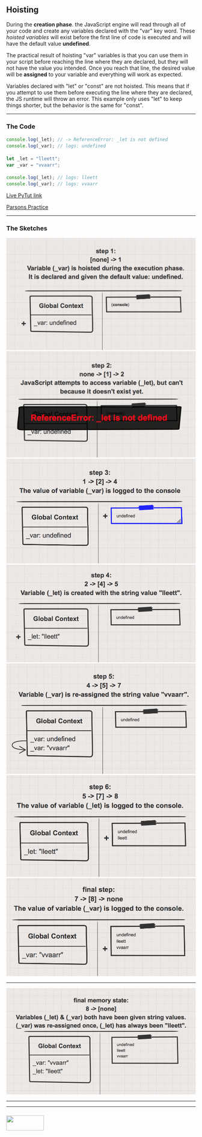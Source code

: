 ## Hoisting

During the __creation phase__. the JavaScript engine will read through all of your code and create any variables declared with the "var" key word.  These _hoisted variables_ will exist before the first line of code is executed and will have the default value __undefined__.  

The practical result of hoisting "var" variables is that you can use them in your script before reaching the line where they are declared, but they will not have the value you intended.  Once you reach that line, the desired value will be __assigned__ to your variable and everything will work as expected.


Variables declared with "let" or "const" are not hoisted.  This means that if you attempt to use them before executing the line where they are declared, the JS runtime will throw an error.  This example only uses "let" to keep things shorter, but the behavior is the same for "const".


___
 
### The Code

```js
console.log(_let); // -> ReferenceError: _let is not defined
console.log(_var); // logs: undefined

let _let = "lleett";
var _var = "vvaarr";

console.log(_let); // logs: lleett
console.log(_var); // logs: vvaarr
```

[Live PyTut link](https://goo.gl/RDz7Ft)

[Parsons Practice](https://elewa-academy.github.io/parsons/examples-to-study/variables-types/hoisting.html)

___

### The Sketches

![](./step-1.png)
![](./step-2.png)
![](./step-3.png)
![](./step-4.png)
![](./step-5.png)
![](./step-6.png)
![](./step-final.png)

___

![](./final-state.png)

___
___
### <a href="http://elewa.education/blog" target="_blank"><img src="https://user-images.githubusercontent.com/18554853/34921062-506450ae-f97d-11e7-875f-6feeb26ad72d.png" width="100" height="40"/></a>

